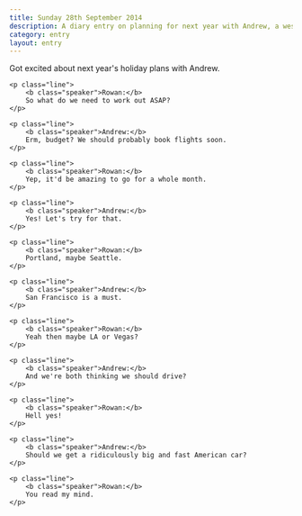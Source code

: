 ```yaml
---
title: Sunday 28th September 2014
description: A diary entry on planning for next year with Andrew, a west-coast road-trip, and hiring a big American car
category: entry
layout: entry
---
```


Got excited about next year's holiday plans with Andrew.

<div class="dialogue">

    <p class="line">
        <b class="speaker">Rowan:</b>
        So what do we need to work out ASAP?
    </p>

    <p class="line">
        <b class="speaker">Andrew:</b>
        Erm, budget? We should probably book flights soon.
    </p>

    <p class="line">
        <b class="speaker">Rowan:</b>
        Yep, it'd be amazing to go for a whole month.
    </p>

    <p class="line">
        <b class="speaker">Andrew:</b>
        Yes! Let's try for that.
    </p>

    <p class="line">
        <b class="speaker">Rowan:</b>
        Portland, maybe Seattle.
    </p>

    <p class="line">
        <b class="speaker">Andrew:</b>
        San Francisco is a must.
    </p>

    <p class="line">
        <b class="speaker">Rowan:</b>
        Yeah then maybe LA or Vegas?
    </p>

    <p class="line">
        <b class="speaker">Andrew:</b>
        And we're both thinking we should drive?
    </p>

    <p class="line">
        <b class="speaker">Rowan:</b>
        Hell yes!
    </p>

    <p class="line">
        <b class="speaker">Andrew:</b>
        Should we get a ridiculously big and fast American car?
    </p>

    <p class="line">
        <b class="speaker">Rowan:</b>
        You read my mind.
    </p>

</div>
